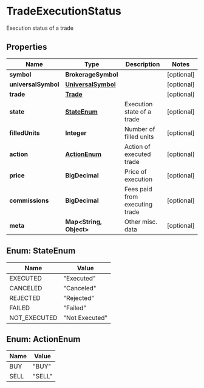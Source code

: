 

# TradeExecutionStatus

Execution status of a trade

## Properties

| Name | Type | Description | Notes |
|------------ | ------------- | ------------- | -------------|
|**symbol** | **BrokerageSymbol** |  |  [optional] |
|**universalSymbol** | [**UniversalSymbol**](UniversalSymbol.md) |  |  [optional] |
|**trade** | [**Trade**](Trade.md) |  |  [optional] |
|**state** | [**StateEnum**](#StateEnum) | Execution state of a trade |  [optional] |
|**filledUnits** | **Integer** | Number of filled units |  [optional] |
|**action** | [**ActionEnum**](#ActionEnum) | Action of executed trade |  [optional] |
|**price** | **BigDecimal** | Price of execution |  [optional] |
|**commissions** | **BigDecimal** | Fees paid from executing trade |  [optional] |
|**meta** | **Map&lt;String, Object&gt;** | Other misc. data |  [optional] |



## Enum: StateEnum

| Name | Value |
|---- | -----|
| EXECUTED | &quot;Executed&quot; |
| CANCELED | &quot;Canceled&quot; |
| REJECTED | &quot;Rejected&quot; |
| FAILED | &quot;Failed&quot; |
| NOT_EXECUTED | &quot;Not Executed&quot; |



## Enum: ActionEnum

| Name | Value |
|---- | -----|
| BUY | &quot;BUY&quot; |
| SELL | &quot;SELL&quot; |



